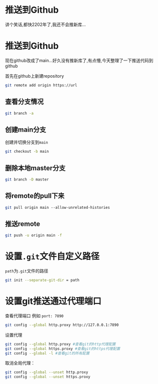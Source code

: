 # 推送到Github



讲个笑话,都快2202年了,我还不会推新库...
<!--more-->

# 推送到Github

现在github改成了main...好久没有推新库了,有点懵,今天整理了一下推送代码到github

首先在github上新建repository

```bash
git remote add origin https://url
```

## 查看分支情况

```bash
git branch -a
```

## 创建main分支

创建并切换分支到`main`

```bash
git checkout -b main
```

## 删除本地master分支

```bash
git branch -D master
```

## 将remote的pull下来

```bash
git pull origin main --allow-unrelated-histories 
```

## 推送remote

```bash
git push -u origin main -f
```

# 设置`.git`文件自定义路径

`path`为`.git`文件的路径

```bash
git init --separate-git-dir = path
```

# 设置git推送通过代理端口

查看代理端口 例如 `port: 7890`

```bash
git config --global http.proxy http://127.0.0.1:7890
```

设置代理

```bash
git config --global http.proxy #查看git的http代理配置
git config --global https.proxy #查看git的https代理配置
git config --global -l #查看git的所有配置
```

取消全局代理：

```bash
git config --global --unset http.proxy
git config --global --unset https.proxy
```

